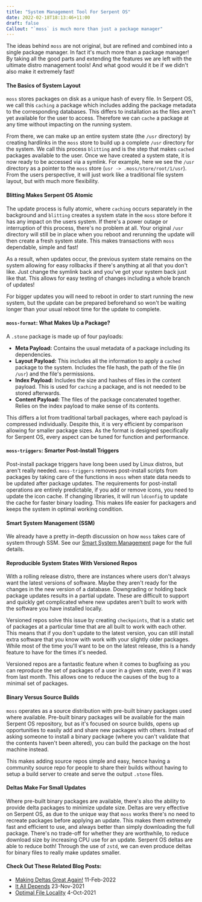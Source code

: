 ```yaml
---
title: "System Management Tool For Serpent OS"
date: 2022-02-18T18:13:46+11:00
draft: false
Callout: "`moss` is much more than just a package manager"
---
```


<!---
Why:
- Amalgamation and extension of other PM's
- Take the good parts and wrap it in performance
- The ultimate Distro management tools

What:
- The Basics of System Layout (deduplication etc)
- Blitting Makes Serpent OS Atomic
- `moss-format`: What Makes Up a Package?
- `moss-triggers`: Smarter Post-Install Triggers
- Smart System Management (link to the smart.md page)
- Reproducible System States With Versioned Repos (mentioned on flexible page)
- Binary Versus Source Builds
- Deltas Make For Small Updates
- Logical Dependency handling
--->

The ideas behind `moss` are not original, but are refined and combined into a single package manager. In fact it's much
more than a package manager! By taking all the good parts and extending the features we are left with the ultimate
distro management tools! And what good would it be if we didn't also make it extremely fast!

#### The Basics of System Layout

`moss` stores packages on disk as a unique hash of every file. In Serpent OS, we call this `caching` a package which
includes adding the package metadata to the corresponding databases. This differs to installation as the files aren't
yet available for the user to access. Therefore we can `cache` a package at any time without impacting on the running
system.

From there, we can make up an entire system state (the `/usr` directory) by creating hardlinks in the `moss` store to
build up a complete `/usr` directory for the system. We call this process `blitting` and is the step that makes `cached`
packages available to the user. Once we have created a system state, it is now ready to be accessed via a symlink.
For example, here we see the `/usr` directory as a pointer to the `moss` store (`usr -> .moss/store/root/1/usr`). From
the users perspective, it will just work like a traditional file system layout, but with much more flexibility.

#### Blitting Makes Serpent OS Atomic

The update process is fully atomic, where `caching` occurs separately in the background and `blitting` creates a system
state in the `moss` store before it has any impact on the users system. If there's a power outage or interruption of
this process, there's no problem at all. Your original `/usr` directory will still be in place when you reboot and
rerunning the update will then create a fresh system state. This makes transactions with `moss` dependable, simple and
fast!

As a result, when updates occur, the previous system state remains on the system allowing for easy rollbacks if there's
anything at all that you don't like. Just change the symlink back and you've got your system back just like that. This
allows for easy testing of changes including a whole branch of updates!

For bigger updates you will need to reboot in order to start running the new system, but the update can be prepared
beforehand so won't be waiting longer than your usual reboot time for the update to complete.

#### `moss-format`: What Makes Up a Package?

A `.stone` package is made up of four payloads:

 - **Meta Payload:** Contains the usual metadata of a package including its dependencies.
 - **Layout Payload:** This includes all the information to apply a `cached` package to the system. Includes the file
   hash, the path of the file (in `/usr`) and the file's permissions.
 - **Index Payload:** Includes the size and hashes of files in the content payload. This is used for `caching` a
   package, and is not needed to be stored afterwards.
 - **Content Payload:** The files of the package concatenated together. Relies on the index payload to make sense of its
   contents.

This differs a lot from traditional tarball packages, where each payload is compressed individually. Despite this, it is
very efficient by comparison allowing for smaller package sizes. As the format is designed specifically for Serpent OS,
every aspect can be tuned for function and performance.

#### `moss-triggers`: Smarter Post-Install Triggers

Post-install package triggers have long been used by Linux distros, but aren't really needed. `moss-triggers` removes
post-install scripts from packages by taking care of the functions in `moss` when state data needs to be updated after
package updates. The requirements for post-install operations are entirely predictable, if you add or remove icons, you
need to update the icon cache. If changing libraries, it will run `ldconfig` to update the cache for faster binary
loading. This makes life easier for packagers and keeps the system in optimal working condition.

#### Smart System Management (SSM)

We already have a pretty in-depth discussion on how `moss` takes care of system through SSM. See our
[Smart System Management](/smart) page for the full details.

#### Reproducible System States With Versioned Repos

With a rolling release distro, there are instances where users don't always want the latest versions of software. Maybe
they aren't ready for the changes in the new version of a database. Downgrading or holding back package updates results
in a partial update. These are difficult to support and quickly get complicated where new updates aren't built to work
with the software you have installed locally.

Versioned repos solve this issue by creating `checkpoints`, that is a static set of packages at a particular time that
are all built to work with each other. This means that if you don't update to the latest version, you can still install
extra software that you know with work with your slightly older packages. While most of the time you'll want to be on
the latest release, this is a handy feature to have for the times it's needed.

Versioned repos are a fantastic feature when it comes to bugfixing as you can reproduce the set of packages of a user
in a given state, even if it was from last month. This allows one to reduce the causes of the bug to a minimal set of
packages.

#### Binary Versus Source Builds

`moss` operates as a source distribution with pre-built binary packages used where available. Pre-built binary packages
will be available for the main Serpent OS repository, but as it's focused on source builds, opens up opportunities to
easily add and share new packages with others. Instead of asking someone to install a binary package (where you can't
validate that the contents haven't been altered), you can build the package on the host machine instead.

This makes adding source repos simple and easy, hence having a community source repo for people to share their builds
without having to setup a build server to create and serve the output `.stone` files.

#### Deltas Make For Small Updates

Where pre-built binary packages are available, there's also the ability to provide delta packages to minimize update
size. Deltas are very effective on Serpent OS, as due to the unique way that `moss` works there's no need to recreate
packages before applying an update. This makes them extremely fast and efficient to use, and always better than simply
downloading the full package. There's no trade-off for whether they are worthwhile, to reduce download size by
increasing CPU use for an update. Serpent OS deltas are able to reduce both! Through the use of `zstd`, we can even
produce deltas for binary files to really make updates smaller.

#### Check Out These Related Blog Posts:

- [Making Deltas Great Again!](/blog/2022/02/11/making-deltas-great-again-part-1) 11-Feb-2022
- [It All Depends](/blog/2021/11/23/it-all-depends) 23-Nov-2021
- [Optimal File Locality](/blog/2021/10/04/optimal-file-locality) 4-Oct-2021
